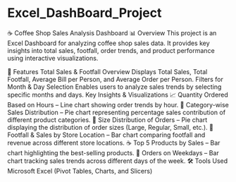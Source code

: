 # Excel_DashBoard_Project
☕ Coffee Shop Sales Analysis Dashboard
📊 Overview
This project is an Excel Dashboard for analyzing coffee shop sales data. It provides key insights into total sales, footfall, order trends, and product performance using interactive visualizations.

📝 Features
  Total Sales & Footfall Overview
  Displays Total Sales, Total Footfall, Average Bill per Person, and Average Order per Person.
  Filters for Month & Day Selection
  Enables users to analyze sales trends by selecting specific months and days.
Key Insights & Visualizations
  📈 Quantity Ordered Based on Hours – Line chart showing order trends by hour.
  🥧 Category-wise Sales Distribution – Pie chart representing percentage sales contribution of different product categories.
  🍵 Size Distribution of Orders – Pie chart displaying the distribution of order sizes (Large, Regular, Small, etc.).
  🏢 Footfall & Sales by Store Location – Bar chart comparing footfall and revenue across different store locations.
  ☕ Top 5 Products by Sales – Bar chart highlighting the best-selling products.
  📅 Orders on Weekdays – Bar chart tracking sales trends across different days of the week.
🛠️ Tools Used
Microsoft Excel (Pivot Tables, Charts, and Slicers)
